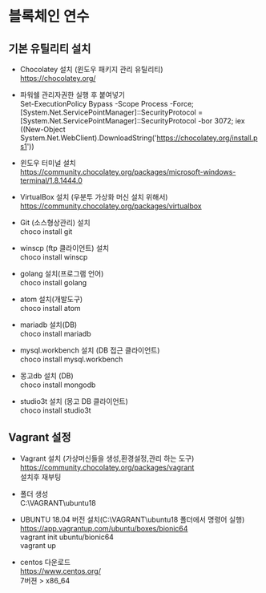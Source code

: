 # 블록체인 연수

## 기본 유틸리티 설치  

* Chocolatey 설치 (윈도우 패키지 관리 유틸리티)  
https://chocolatey.org/

* 파워쉘 관리자권한 실행 후 붙여넣기  
Set-ExecutionPolicy Bypass -Scope Process -Force; [System.Net.ServicePointManager]::SecurityProtocol = [System.Net.ServicePointManager]::SecurityProtocol -bor 3072; iex ((New-Object System.Net.WebClient).DownloadString('https://chocolatey.org/install.ps1'))

* 윈도우 터미널 설치  
https://community.chocolatey.org/packages/microsoft-windows-terminal/1.8.1444.0

* VirtualBox 설치 (우분투 가상화 머신 설치 위해서)  
https://community.chocolatey.org/packages/virtualbox

* Git (소스형상관리) 설치  
choco install git  

* winscp (ftp 클라이언트) 설치  
choco install winscp

* golang 설치(프로그램 언어)  
choco install golang

* atom 설치(개발도구)  
choco install atom

* mariadb 설치(DB)  
choco install mariadb

* mysql.workbench 설치 (DB 접근 클라이언트)  
choco install mysql.workbench

* 몽고db 설치 (DB)  
choco install mongodb

* studio3t 설치 (몽고 DB 클라이언트)  
choco install studio3t


## Vagrant 설정  

* Vagrant 설치 (가상머신들을 생성,환경설정,관리 하는 도구)  
https://community.chocolatey.org/packages/vagrant  
설치후 재부팅

* 폴더 생성  
C:\VAGRANT\ubuntu18

* UBUNTU 18.04 버전 설치(C:\VAGRANT\ubuntu18 폴더에서 명령어 실행)  
https://app.vagrantup.com/ubuntu/boxes/bionic64  
vagrant init ubuntu/bionic64  
vagrant up

* centos 다운로드  
https://www.centos.org/  
7버젼 > x86_64